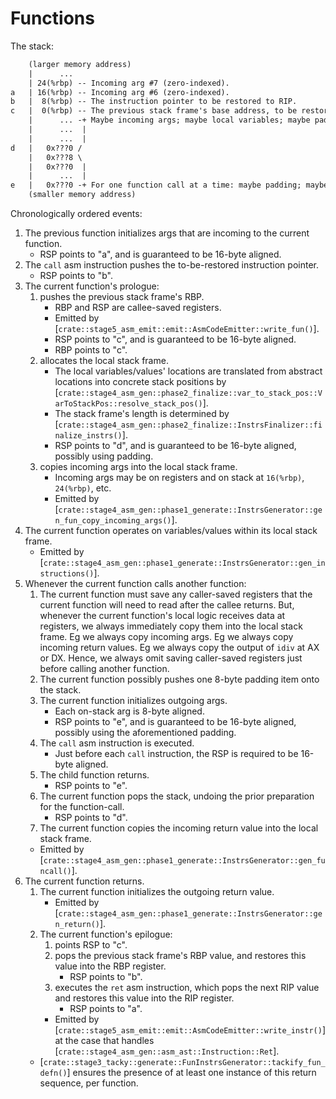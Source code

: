 # Functions

The stack:
```txt
    (larger memory address)
    |      ...
    | 24(%rbp) -- Incoming arg #7 (zero-indexed).
a   | 16(%rbp) -- Incoming arg #6 (zero-indexed).
b   |  8(%rbp) -- The instruction pointer to be restored to RIP.
c   |  0(%rbp) -- The previous stack frame's base address, to be restored to RBP.
    |      ... -+ Maybe incoming args; maybe local variables; maybe padding.
    |      ...  |
    |      ...  |
d   |   0x???0 /
    |   0x???8 \
    |   0x???0  |
    |      ...  |
e   |   0x???0 -+ For one function call at a time: maybe padding; maybe outgoing on-stack args.
    (smaller memory address)
```

Chronologically ordered events:
1. The previous function initializes args that are incoming to the current function.
    + RSP points to "a", and is guaranteed to be 16-byte aligned.
1. The `call` asm instruction pushes the to-be-restored instruction pointer.
    + RSP points to "b".
1. The current function's prologue:
    1. pushes the previous stack frame's RBP.
        + RBP and RSP are callee-saved registers.
        + Emitted by [`crate::stage5_asm_emit::emit::AsmCodeEmitter::write_fun()`].
        + RSP points to "c", and is guaranteed to be 16-byte aligned.
        + RBP points to "c".
    1. allocates the local stack frame.
        + The local variables/values' locations are translated from abstract locations into concrete stack positions by
            [`crate::stage4_asm_gen::phase2_finalize::var_to_stack_pos::VarToStackPos::resolve_stack_pos()`].
        + The stack frame's length is determined by
            [`crate::stage4_asm_gen::phase2_finalize::InstrsFinalizer::finalize_instrs()`].
        + RSP points to "d", and is guaranteed to be 16-byte aligned, possibly using padding.
    1. copies incoming args into the local stack frame.
        + Incoming args may be on registers and on stack at `16(%rbp)`, `24(%rbp)`, etc.
        + Emitted by [`crate::stage4_asm_gen::phase1_generate::InstrsGenerator::gen_fun_copy_incoming_args()`].
1. The current function operates on variables/values within its local stack frame.
    + Emitted by [`crate::stage4_asm_gen::phase1_generate::InstrsGenerator::gen_instructions()`].
1. Whenever the current function calls another function:
    1. The current function must save any caller-saved registers that the current function will need to read after the callee returns.
        But, whenever the current function's local logic receives data at registers, we always immediately copy them into the local stack frame.
        Eg we always copy incoming args.
        Eg we always copy incoming return values.
        Eg we always copy the output of `idiv` at AX or DX.
        Hence, we always omit saving caller-saved registers just before calling another function.
    1. The current function possibly pushes one 8-byte padding item onto the stack.
    1. The current function initializes outgoing args.
        + Each on-stack arg is 8-byte aligned.
        + RSP points to "e", and is guaranteed to be 16-byte aligned, possibly using the aforementioned padding.
    1. The `call` asm instruction is executed.
        + Just before each `call` instruction, the RSP is required to be 16-byte aligned.
    1. The child function returns.
        + RSP points to "e".
    1. The current function pops the stack, undoing the prior preparation for the function-call.
        + RSP points to "d".
    1. The current function copies the incoming return value into the local stack frame.
    + Emitted by [`crate::stage4_asm_gen::phase1_generate::InstrsGenerator::gen_funcall()`].
1. The current function returns.
    1. The current function initializes the outgoing return value.
        + Emitted by [`crate::stage4_asm_gen::phase1_generate::InstrsGenerator::gen_return()`].
    1. The current function's epilogue:
        1. points RSP to "c".
        1. pops the previous stack frame's RBP value, and restores this value into the RBP register.
            + RSP points to "b".
        1. executes the `ret` asm instruction, which pops the next RIP value and restores this value into the RIP register.
            + RSP points to "a".
        + Emitted by [`crate::stage5_asm_emit::emit::AsmCodeEmitter::write_instr()`]
            at the case that handles [`crate::stage4_asm_gen::asm_ast::Instruction::Ret`].
    + [`crate::stage3_tacky::generate::FunInstrsGenerator::tackify_fun_defn()`]
        ensures the presence of at least one instance of this return sequence, per function.
